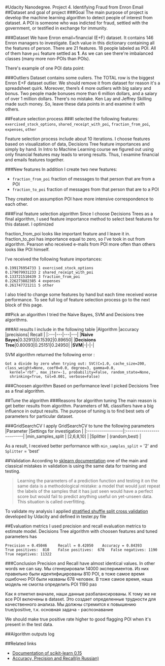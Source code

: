 #Udacity Nanodegree. Project 4. Identifying Fraud from Enron Email
##Dataset and goal of project
###Goal
The main purpose of project is develop the machine learning algorithm to detect people of interest from dataset.
A POI is someone who was indicted for fraud, settled with the government, or testified in exchange for immunity.

###Dataset
We have Enron email+financial (E+F) dataset. It contains 146 Enron managers to investigate. Each value in this dictionary containing all the features of person. There are 21 features. 
18 people labeled as POI. All of them have `poi` feature settled as **1**. As we can see there're imbalanced classes (many more non-POIs than POIs).

There's example of one POI data point: 


###Outliers
Dataset contains some ouliers. The TOTAL row is the biggest Enron E+F dataset outlier. We should remove it from dataset for reason it's a spreadsheet quirk.
Moreover, there’s 4 more outliers with big salary and bonus. Two people made bonuses more than 6 million dollars, and a salary of over 1 million dollars. 
There's no mistake. Ken Lay and Jeffrey Skilling made such money. So, leave these data points in and examine it with others.

##Feature selection process
###I selected the following features:
`exercised_stock_options`, `shared_receipt_with_poi`, `fraction_from_poi`, `expenses`, `other`

Feature selection process include about 10 iterations. I choose features based on visualization of data, Decisions Tree feature importances and simply by hand.
In Intro to Machine Learning course we figured out using only financial features may leads to wrong results. Thus, I examine financial and emails features together. 

###New features
In addition I create two new features:
* `fraction_from_poi` fraction of messages to that person that are from a POI
* `fraction_to_poi` fraction of messages from that person that are to a POI

They created on assumption POI have more intensive correspondence to each other. 

###Final feature selection algorithm
Since I choose Decisions Trees as a final algorithm, I used feature importance method to select best features for this dataset. 
I optimized 

fraction_from_poi looks like important feature and I leave it in. fraction_to_poi has importance equal to zero, so I've took in out from algorithm.
Pearson who received e-mails from POI more often than others looks like POI himself.

I’ve received the following feature importances:

    0.199176954733 1 exercised_stock_options
    0.179079931233 2 shared_receipt_with_poi
    0.133721510439 3 fraction_from_poi
    0.226273882385 4 expenses
    0.261747721211 5 other

I also tried to change some features by hand but each time received worse performance.
To see full log of feature selection process go to the next block of this page.

##Pick an algorithm
I tried the Naive Bayes, SVM and Decisions tree algorithms. 

###All results I include in the following table
|Algorithm	|accuracy	|precisions|	Recall |
|:---|---|---|---|
|**Naive Bayes**|0.32913|0.15392|0.89650|
|**Decisions Tree**|0.80093|0.25151|0.24950|
|**SVM**|-|-|-|

SVM algorithm returned the following error :
```
Got a divide by zero when trying out: SVC(C=1.0, cache_size=200, class_weight=None, coef0=0.0, degree=3, gamma=0.0,
  kernel='rbf', max_iter=-1, probability=False, random_state=None,
  shrinking=True, tol=0.001, verbose=False)
```

###Choosen algorithm
Based on performance level I picked Decisions Tree as a final algorithm.

##Tune the algorithm
###Reasons for algorithm tuning
The main reason is get better results from algorithm. Parameters of ML classifiers have a big influence in output results. 
The purpose of tuning is to find best sets of parameters for particular dataset.

###GridSearchCV
I apply GridSearchCV to tune the following parameters
|Parameter          |Settings for investigation |
|:------------------|:--------------------------|
|min_samples_split	| [2,6,8,10]                | 
|Splitter	        | (random,best)             |

As a result, I received better performance with `min_samples_split` = '2' and `Splitter` = 'best'

##Validation
According to [sklearn documentation][sklearn_mistake] one of the main and classical mistakes in validation is using the same data for training and testing. 
>Learning the parameters of a prediction function and testing it on the same data is a methodological mistake: 
>a model that would just repeat the labels of the samples that it has just seen would have a perfect score but would fail to predict anything useful on yet-unseen data. This situation is called overfitting.

To validate my analysis I applied [stratified shuffle split cross validation][StratifiedShuffleSplit] developed by Udacity and defined in tester.py file

##Evaluation metrics
I used precision and recall evaluation metrics to estimate model.
Decisions Tree algorithm with choosen features and tuned parameters has

    Precision = 0.45046     Recall = 0.42050    Accuracy = 0.84393
	True positives:  810	False positives:  678	False negatives: 1190	True negatives: 11322
###Conclusion
Precision and Recall have almost identical values. In other words we can say.
Мы сгенерировали 14000 экспериментов. Из них правильно были идентифицированы 810 POI, в тоже самое время ошибочно POI были названы 678 человек. 
В тоже самое время, наша модель не смогла определить POI 1190 раз

Как я отметил вначале, наши данные разбалансированы. К тому же не все POI включены в dataset. Это создает определенные трудности для качественного анализа. 
Мы должны стремится к повышению true/positive, т.к. основная задача - распознавание 

We should make true positive rate higher to good flagging POI when it's present in the test data.


##Algorithm outputs log

##Related links
- [Documentation of scikit-learn 0.15][1]
- [Accuracy, Precision and Recall(in Russian)][2] 

[1]: http://scikit-learn.org/stable/documentation.html
[2]: http://bazhenov.me/blog/2012/07/21/classification-performance-evaluation.html
[StratifiedShuffleSplit]: http://scikit-learn.org/stable/modules/generated/sklearn.cross_validation.StratifiedShuffleSplit.html
[sklearn_mistake]: http://scikit-learn.org/stable/modules/cross_validation.html 

